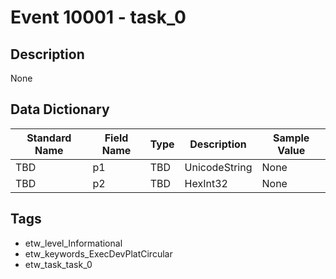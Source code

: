 # Event 10001 - task_0

## Description
None

## Data Dictionary
|Standard Name|Field Name|Type|Description|Sample Value|
|---|---|---|---|---|
|TBD|p1|TBD|UnicodeString|None|None|
|TBD|p2|TBD|HexInt32|None|None|

## Tags
* etw_level_Informational
* etw_keywords_ExecDevPlatCircular
* etw_task_task_0
